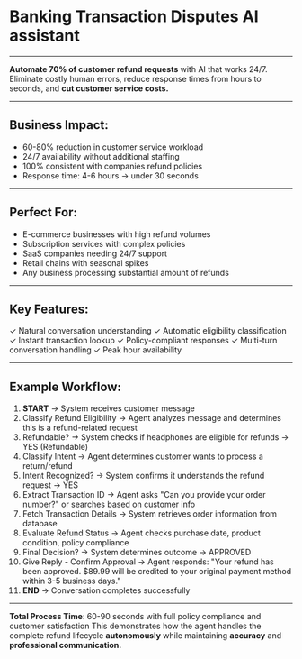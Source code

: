 # Banking Transaction Disputes AI assistant 
---

**Automate 70% of customer refund requests** with AI that works 24/7. Eliminate costly human errors, reduce response times from hours to seconds, and **cut customer service costs.**

---

## Business Impact:

* 60-80% reduction in customer service workload
* 24/7 availability without additional staffing
* 100% consistent with companies refund policies
* Response time: 4-6 hours → under 30 seconds

---

## Perfect For:

* E-commerce businesses with high refund volumes
* Subscription services with complex policies
* SaaS companies needing 24/7 support
* Retail chains with seasonal spikes
* Any business processing substantial amount of refunds

---

## Key Features: 

✓ Natural conversation understanding
✓ Automatic eligibility classification
✓ Instant transaction lookup
✓ Policy-compliant responses
✓ Multi-turn conversation handling
✓ Peak hour availability

---

## Example Workflow: 

1. **START** → System receives customer message
1. Classify Refund Eligibility → Agent analyzes message and determines this is a refund-related request
1. Refundable? → System checks if headphones are eligible for refunds → YES (Refundable)
1. Classify Intent → Agent determines customer wants to process a return/refund
1. Intent Recognized? → System confirms it understands the refund request → YES
1. Extract Transaction ID → Agent asks "Can you provide your order number?" or searches based on customer info
1. Fetch Transaction Details → System retrieves order information from database
1. Evaluate Refund Status → Agent checks purchase date, product condition, policy compliance
1. Final Decision? → System determines outcome → APPROVED
1. Give Reply - Confirm Approval → Agent responds: "Your refund has been approved. $89.99 will be credited to your original payment method within 3-5 business days."
1. **END** → Conversation completes successfully

---

**Total Process Time**: 60-90 seconds with full policy compliance and customer satisfaction
This demonstrates how the agent handles the complete refund lifecycle **autonomously** while maintaining **accuracy** and **professional communication.**
